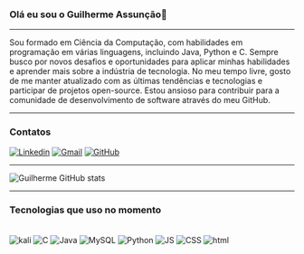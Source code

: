 ### Olá eu sou o Guilherme Assunção👋

------
Sou formado em Ciência da Computação, com habilidades em programação em várias linguagens, incluindo Java, Python e C. Sempre busco por novos desafios e oportunidades para aplicar minhas habilidades e aprender mais sobre a indústria de tecnologia. No meu tempo livre, gosto de me manter atualizado com as últimas tendências e tecnologias e participar de projetos open-source. Estou ansioso para contribuir para a comunidade de desenvolvimento de software através do meu GitHub.

-------


### Contatos
[![Linkedin](https://img.shields.io/badge/LinkedIn-0077B5?style=for-the-badge&logo=linkedin&logoColor=white)](https://www.linkedin.com/in/guilherme-assun%C3%A7%C3%A3o-34b9731b3/)
[![Gmail](https://img.shields.io/badge/Gmail-D14836?style=for-the-badge&logo=gmail&logoColor=white)](https://mail.google.com/mail/u/1/?ogbl#inbox?compose=DmwnWrRqjBzBcXzDhkvxzXjBpqpNdklFzgNNbbCCbSJqVKpwNStrpcFdFSQgXKlqFCmnRBpFXcNG)
[![GitHub](https://img.shields.io/badge/GitHub-100000?style=for-the-badge&logo=github&logoColor=white)](https://github.com/Guilherme2326)

----
![Guilherme GitHub stats](https://github-readme-stats.vercel.app/api?username=guilherme2326&show_icons=true&theme=tokyonight)

-----

### Tecnologias que uso no momento
<div style="display: inline_block"><br/>
<img align="center" alt="kali" src="https://img.shields.io/badge/Kali_Linux-557C94?style=for-the-badge&logo=kali-linux&logoColor=white" />
<img align="center" alt="C" src="https://img.shields.io/badge/C-00599C?style=for-the-badge&logo=c&logoColor=white" />
<img align="center" alt="Java" src="https://img.shields.io/badge/Java-ED8B00?style=for-the-badge&logo=java&logoColor=white" />
<img align="center" alt="MySQL" src="https://img.shields.io/badge/MySQL-005C84?style=for-the-badge&logo=mysql&logoColor=white" />
<img align="center" alt="Python" src="https://img.shields.io/badge/Python-14354C?style=for-the-badge&logo=python&logoColor=white" />
<img align="center" alt="JS" src="https://img.shields.io/badge/JavaScript-323330?style=for-the-badge&logo=javascript&logoColor=F7DF1E" />
<img align="center" alt="CSS" src="https://img.shields.io/badge/CSS3-1572B6?style=for-the-badge&logo=css3&logoColor=white" />
<img align="center" alt="html" src="https://img.shields.io/badge/HTML5-E34F26?style=for-the-badge&logo=html5&logoColor=white" />
</div>
